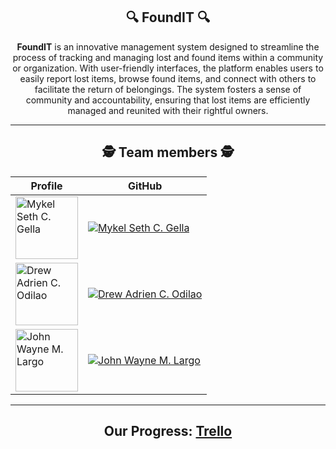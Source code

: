 <!-- Center align content -->
<div align="center">

## 🔍 **FoundIT** 🔍
**FoundIT** is an innovative management system designed to streamline the process of tracking and managing lost and found items within a community or organization. With user-friendly interfaces, the platform enables users to easily report lost items, browse found items, and connect with others to facilitate the return of belongings. The system fosters a sense of community and accountability, ensuring that lost items are efficiently managed and reunited with their rightful owners. 

----------

## :detective: **Team members** :detective:

| Profile                                                                 | GitHub                                                                                          |
|--------------------------------------------------------------------------------|------------------------------------------------------------------------------------------------------|
| <img src="https://avatars.githubusercontent.com/u/126269967?v=4" width="100px;" alt="Mykel Seth C. Gella"/> | [![Mykel Seth C. Gella](https://img.shields.io/badge/Clark%20D.%20Gemongala-GitHub-blue?style=for-the-badge)](https://github.com/MykelSeth) |
| <img src="https://drive.google.com/uc?export=view&id=1fVmyplB5lj4ElQ8A50HU0D2Nd7lQWXp6" width="100px;" alt="Drew Adrien C. Odilao"/> | [![Drew Adrien C. Odilao](https://img.shields.io/badge/Drew%20Adrien%20C.%20Odilao-GitHub-green?style=for-the-badge)](https://github.com/DrewingBook) |
| <img src="https://drive.google.com/uc?export=view&id=13l3nOZzVj83df6m5A9_MeR6W0FJvRmAJ" width="100px;" alt="John Wayne M. Largo"/> | [![John Wayne M. Largo](https://img.shields.io/badge/John%20Wayne%20M.%20Largo-GitHub-red?style=for-the-badge)](https://github.com/xxmu53xx) |

----------

## Our Progress: [Trello](https://trello.com/b/5qpYsdJQ/foundit)

</div>
